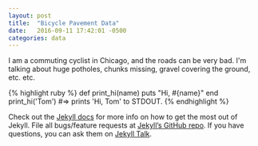 ```yaml
---
layout: post
title:  "Bicycle Pavement Data"
date:   2016-09-11 17:42:01 -0500
categories: data
---
```


I am a commuting cyclist in Chicago, and the roads can be very bad. I'm talking about huge potholes, chunks missing, gravel covering the ground, etc. etc. 

{% highlight ruby %}
def print_hi(name)
  puts "Hi, #{name}"
end
print_hi('Tom')
#=> prints 'Hi, Tom' to STDOUT.
{% endhighlight %}

Check out the [Jekyll docs][jekyll-docs] for more info on how to get the most out of Jekyll. File all bugs/feature requests at [Jekyll’s GitHub repo][jekyll-gh]. If you have questions, you can ask them on [Jekyll Talk][jekyll-talk].

[jekyll-docs]: http://jekyllrb.com/docs/home
[jekyll-gh]:   https://github.com/jekyll/jekyll
[jekyll-talk]: https://talk.jekyllrb.com/
